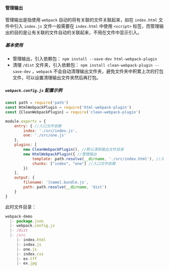 #### 管理输出

管理输出是指使用 `webpack` 自动的将有关联的文件关联起来，如在 `index.html` 文件中引入 `index.js` 文件一般需要在 `index.html` 中使用 `<script>` 标签，而管理输出的目的是让有关联的文件自动的关联起来，不用在文件中显示引入。

##### 基本使用

- 管理输出，引入依赖包： `npm install --save-dev html-webpack-plugin` 
- 清理 `/dist` 文件夹，引入依赖包： `npm install clean-webpack-plugin --save-dev` ，`webpack` 不会自动清理输出文件夹，避免文件夹中积累上次的打包文件，可以设置清理输出文件夹然后再打包。

##### `webpack.config.js` 配置示例

```javascript
const path = require('path')
const HtmlWebpackPlugin = require('html-webpack-plugin')
const {CleanWebpackPlugin} = require('clean-webpack-plugin')

module.exports = {
    entry: { //入口文件依赖
        index: './src/index.js',
        one: './src/one.js'
    },
    plugins: [
        new CleanWebpackPlugin(), //默认清除输出文件目录
        new HtmlWebpackPlugin({ //管理输出
            template: path.resolve(__dirname, './src/index.html'), //入口文件
            chunks: ["index", "one"] //入口文件依赖
        })
    ],
    output: {
        filename: '[name].bundle.js',
        path: path.resolve(__dirname, 'dist')
    }
}
```

此时文件目录：

```javascript
webpack-demo
  |- package.json
  |- webpack.config.js
  |- /dist
  |- /src
     |- index.html
     |- index.js
     |- one.js
     |- index.css
     |- ex.tff
     |- ex.jpg
```

